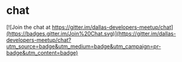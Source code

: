 # chat

[![Join the chat at https://gitter.im/dallas-developers-meetup/chat](https://badges.gitter.im/Join%20Chat.svg)](https://gitter.im/dallas-developers-meetup/chat?utm_source=badge&utm_medium=badge&utm_campaign=pr-badge&utm_content=badge)
